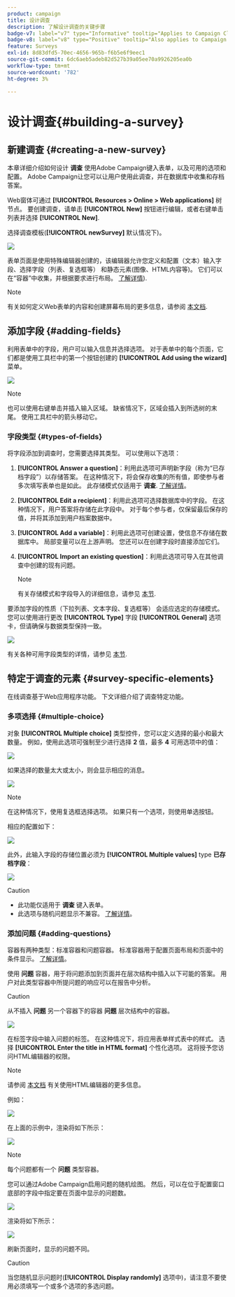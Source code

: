 ```yaml
---
product: campaign
title: 设计调查
description: 了解设计调查的关键步骤
badge-v7: label="v7" type="Informative" tooltip="Applies to Campaign Classic v7"
badge-v8: label="v8" type="Positive" tooltip="Also applies to Campaign v8"
feature: Surveys
exl-id: 8d83dfd5-70ec-4656-965b-f6b5e6f9eec1
source-git-commit: 6dc6aeb5adeb82d527b39a05ee70a9926205ea0b
workflow-type: tm+mt
source-wordcount: '782'
ht-degree: 3%

---
```


# 设计调查{#building-a-survey}



## 新建调查 {#creating-a-new-survey}

本章详细介绍如何设计 **调查** 使用Adobe Campaign键入表单，以及可用的选项和配置。 Adobe Campaign让您可以让用户使用此调查，并在数据库中收集和存档答案。

Web窗体可通过 **[!UICONTROL Resources > Online > Web applications]** 树节点。 要创建调查，请单击 **[!UICONTROL New]** 按钮进行编辑，或者右键单击列表并选择 **[!UICONTROL New]**.

选择调查模板(**[!UICONTROL newSurvey]** 默认情况下)。

![](assets/s_ncs_admin_survey_select_template.png)

表单页面是使用特殊编辑器创建的，该编辑器允许您定义和配置（文本）输入字段、选择字段（列表、复选框等） 和静态元素(图像、HTML内容等)。 它们可以在“容器”中收集，并根据要求进行布局。 [了解详情](#adding-questions)).

>[!NOTE]
>
>有关如何定义Web表单的内容和创建屏幕布局的更多信息，请参阅 [本文档](../../web/using/about-web-forms.md).

## 添加字段 {#adding-fields}

利用表单中的字段，用户可以输入信息并选择选项。 对于表单中的每个页面，它们都是使用工具栏中的第一个按钮创建的 **[!UICONTROL Add using the wizard]** 菜单。

![](assets/s_ncs_admin_survey_add_field_menu.png)

>[!NOTE]
>
>也可以使用右键单击并插入输入区域。 缺省情况下，区域会插入到所选树的末尾。 使用工具栏中的箭头移动它。

### 字段类型 {#types-of-fields}

将字段添加到调查时，您需要选择其类型。 可以使用以下选项：

1. **[!UICONTROL Answer a question]**：利用此选项可声明新字段（称为“已存档字段”）以存储答案。 在这种情况下，将会保存收集的所有值，即使参与者多次填写表单也是如此。 此存储模式仅适用于 **调查**. [了解详情](../../surveys/using/managing-answers.md#storing-collected-answers)。
1. **[!UICONTROL Edit a recipient]**：利用此选项可选择数据库中的字段。 在这种情况下，用户答案将存储在此字段中。 对于每个参与者，仅保留最后保存的值，并将其添加到用户档案数据中。
1. **[!UICONTROL Add a variable]**：利用此选项可创建设置，使信息不存储在数据库中。 局部变量可以在上游声明。 您还可以在创建字段时直接添加它们。
1. **[!UICONTROL Import an existing question]**：利用此选项可导入在其他调查中创建的现有问题。

   >[!NOTE]
   >
   >有关存储模式和字段导入的详细信息，请参见 [本节](../../surveys/using/managing-answers.md#storing-collected-answers).

要添加字段的性质（下拉列表、文本字段、复选框等） 会适应选定的存储模式。 您可以使用进行更改 **[!UICONTROL Type]** 字段 **[!UICONTROL General]** 选项卡，但请确保与数据类型保持一致。

![](assets/s_ncs_admin_survey_change_type.png)

有关各种可用字段类型的详情，请参见 [本节](../../web/using/about-web-forms.md).

## 特定于调查的元素 {#survey-specific-elements}

在线调查基于Web应用程序功能。 下文详细介绍了调查特定功能。

### 多项选择 {#multiple-choice}

对象 **[!UICONTROL Multiple choice]** 类型控件，您可以定义选择的最小和最大数量。 例如，使用此选项可强制至少进行选择 **2** 值，最多 **4** 可用选项中的值：

![](assets/s_ncs_admin_survey_multichoice_ex1.png)

如果选择的数量太大或太小，则会显示相应的消息。

![](assets/s_ncs_admin_survey_multichoice_ex2.png)

>[!NOTE]
>
>在这种情况下，使用复选框选择选项。 如果只有一个选项，则使用单选按钮。

相应的配置如下：

![](assets/s_ncs_admin_survey_multichoice_ex3.png)

此外，此输入字段的存储位置必须为 **[!UICONTROL Multiple values]** type **已存档字段**：

![](assets/s_ncs_admin_survey_multiple_values_field.png)

>[!CAUTION]
>
>* 此功能仅适用于 **调查** 键入表单。
>* 此选项与随机问题显示不兼容。 [了解详情](#adding-questions)。


### 添加问题 {#adding-questions}

容器有两种类型：标准容器和问题容器。 标准容器用于配置页面布局和页面中的条件显示。 [了解详情](../../web/using/about-web-forms.md)。

使用 **问题** 容器，用于将问题添加到页面并在层次结构中插入以下可能的答案。 用户对此类型容器中所提问题的响应可以在报告中分析。

>[!CAUTION]
>
>从不插入 **问题** 另一个容器下的容器 **问题** 层次结构中的容器。

![](assets/s_ncs_admin_question_label.png)

在标签字段中输入问题的标签。 在这种情况下，将应用表单样式表中的样式。 选择 **[!UICONTROL Enter the title in HTML format]** 个性化选项。 这将授予您访问HTML编辑器的权限。

>[!NOTE]
>
>请参阅 [本文档](../../web/using/about-web-forms.md) 有关使用HTML编辑器的更多信息。

例如：

![](assets/s_ncs_admin_survey_containers_qu_arbo.png)

在上面的示例中，渲染将如下所示：

![](assets/s_ncs_admin_survey_containers_qu_ex.png)

>[!NOTE]
>
>每个问题都有一个 **问题** 类型容器。

您可以通过Adobe Campaign启用问题的随机绘图。 然后，可以在位于配置窗口底部的字段中指定要在页面中显示的问题数。

![](assets/s_ncs_admin_survey_containers_qu_display.png)

渲染将如下所示：

![](assets/s_ncs_admin_survey_containers_qu_display_rendering.png)

刷新页面时，显示的问题不同。

>[!CAUTION]
>
>当您随机显示问题时(**[!UICONTROL Display randomly]** 选项中)，请注意不要使用必须填写一个或多个选项的多选问题。

